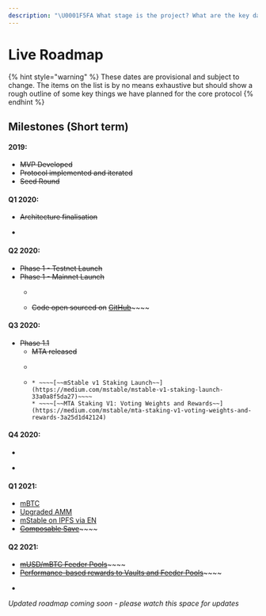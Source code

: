 ```yaml
---
description: "\U0001F5FA️ What stage is the project? What are the key dates on the roadmap?"
---
```


# Live Roadmap



{% hint style="warning" %}
These dates are provisional and subject to change. The items on the list is by no means exhaustive but should show a rough outline of some key things we have planned for the core protocol
{% endhint %}

## Milestones \(Short term\)

#### 2019:

* ~~MVP Developed~~
* ~~Protocol implemented and iterated~~
* ~~Seed Round~~

#### Q1 2020:

* ~~Architecture finalisation~~
* ~~~~[~~Landing page~~](https://mstable.org) ~~and documentation launch~~

#### Q2 2020:

* ~~Phase 1 - Testnet Launch~~
* ~~Phase 1 - Mainnet Launch~~
  * ~~~~[~~mStable App~~]() ~~is released~~
  * ~~Code open sourced on~~ [~~GitHub~~](https://github.com/mstable)~~~~

#### Q3 2020:

* ~~Phase 1.1~~
  * ~~MTA released~~
  * ~~~~[~~Ecosystem rewards~~]() ~~begin with EARN~~
  * ~~~~[~~MTA Staking & Governance V1~~](../mstable-assets/functions/mta-staking.md#staking-v1)~~~~
    * ~~~~[~~mStable v1 Staking Launch~~](https://medium.com/mstable/mstable-v1-staking-launch-33a0a8f5da27)~~~~
    * ~~~~[~~MTA Staking V1: Voting Weights and Rewards~~](https://medium.com/mstable/mta-staking-v1-voting-weights-and-rewards-3a25d1d42124)

#### Q4 2020:

* ~~~~[~~SAVE Liquidator contract~~](https://mips.mstable.org/MIPS/mip-2)~~~~
* ~~~~[~~Cache and gas efficiency improvements~~]()~~~~

#### Q1 2021:

* [mBTC]()
* [Upgraded AMM]()
* [mStable on IPFS via EN]()
* [~~Composable Save~~](https://medium.com/mstable/mstable-launches-new-composable-version-of-musd-save-982a814e17d0)~~~~

#### Q2 2021:

* [~~mUSD/mBTC Feeder Pools~~](https://medium.com/mstable/mstable-feeder-pool-launch-2afd985a577a)~~~~
* [~~Performance-based rewards to Vaults and Feeder Pools~~](https://medium.com/mstable/performance-based-rewards-to-mstable-vaults-and-feeder-pools-ebd4fd76af66)~~~~
* ~~~~[~~mStable on Polygon~~](https://medium.com/mstable/mstable-is-now-live-on-polygon-590961cd45a9)~~~~

_Updated roadmap coming soon - please watch this space for updates_


